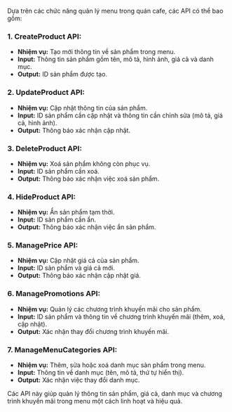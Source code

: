 Dựa trên các chức năng quản lý menu trong quán cafe, các API có thể bao gồm:

### 1. CreateProduct API:

- **Nhiệm vụ:** Tạo mới thông tin về sản phẩm trong menu.
- **Input:** Thông tin sản phẩm gồm tên, mô tả, hình ảnh, giá cả và danh mục.
- **Output:** ID sản phẩm được tạo.

### 2. UpdateProduct API:

- **Nhiệm vụ:** Cập nhật thông tin của sản phẩm.
- **Input:** ID sản phẩm cần cập nhật và thông tin cần chỉnh sửa (mô tả, giá cả, hình ảnh).
- **Output:** Thông báo xác nhận cập nhật.

### 3. DeleteProduct API:

- **Nhiệm vụ:** Xoá sản phẩm không còn phục vụ.
- **Input:** ID sản phẩm cần xoá.
- **Output:** Thông báo xác nhận việc xoá sản phẩm.

### 4. HideProduct API:

- **Nhiệm vụ:** Ẩn sản phẩm tạm thời.
- **Input:** ID sản phẩm cần ẩn.
- **Output:** Thông báo xác nhận việc ẩn sản phẩm.

### 5. ManagePrice API:

- **Nhiệm vụ:** Cập nhật giá cả của sản phẩm.
- **Input:** ID sản phẩm và giá cả mới.
- **Output:** Thông báo xác nhận cập nhật giá.

### 6. ManagePromotions API:

- **Nhiệm vụ:** Quản lý các chương trình khuyến mãi cho sản phẩm.
- **Input:** ID sản phẩm và thông tin về chương trình khuyến mãi (thêm, xoá, cập nhật).
- **Output:** Xác nhận thay đổi chương trình khuyến mãi.

### 7. ManageMenuCategories API:

- **Nhiệm vụ:** Thêm, sửa hoặc xoá danh mục sản phẩm trong menu.
- **Input:** Thông tin về danh mục (tên, mô tả, thứ tự hiển thị).
- **Output:** Xác nhận việc thay đổi danh mục.

Các API này giúp quản lý thông tin sản phẩm, giá cả, danh mục và chương trình khuyến mãi trong menu một cách linh hoạt và hiệu quả.
